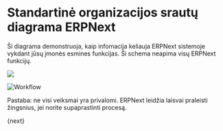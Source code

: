 <!-- add-breadcrumbs -->
# Standartinė organizacijos srautų diagrama ERPNext

Ši diagrama demonstruoja, kaip infomacija keliauja ERPNext sistemoje vykdant jūsų įmonės esmines funkcijas. Ši schema neapima visų ERPNext funkcijų.

![](/docs/assets/old_images/erpnext/overview.png)

<img class="screenshot" alt="Workflow" src="{{docs_base_url}}/v12/assets/img/setup/overview.png">

Pastaba: ne visi veiksmai yra privalomi. ERPNext leidžia laisvai praleisti žingsnius, jei norite supaprastinti procesą.

{next}
